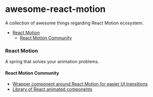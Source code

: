 # awesome-react-motion

A collection of awesome things regarding React Motion ecosystem.

- [React Motion](#react-motion)
  - [React Motion Community](#react-motion-community)

### React Motion

A spring that solves your animation problems.

#### React Motion Community
* [Wrapper component around React Motion for easier UI transitions](https://github.com/souporserious/react-motion-ui-pack)
* [Library of React animated components](https://github.com/Nitive/react-motion-pack)
